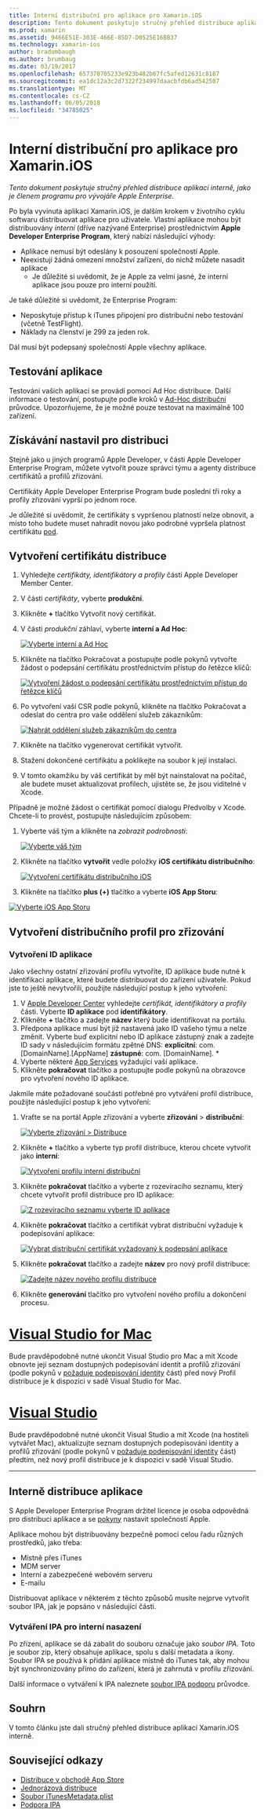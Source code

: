 ```yaml
---
title: Interní distribuční pro aplikace pro Xamarin.iOS
description: Tento dokument poskytuje stručný přehled distribuce aplikací interně, jako je členem programu pro vývojáře Apple Enterprise.
ms.prod: xamarin
ms.assetid: 9466E51E-303E-466E-85D7-D0525E16BB37
ms.technology: xamarin-ios
author: bradumbaugh
ms.author: brumbaug
ms.date: 03/19/2017
ms.openlocfilehash: 657370705233e923b482b67fc5afed12631c8187
ms.sourcegitcommit: ea1dc12a3c2d7322f234997daacbfdb6ad542507
ms.translationtype: MT
ms.contentlocale: cs-CZ
ms.lasthandoff: 06/05/2018
ms.locfileid: "34785025"
---
```

# <a name="in-house-distribution-for-xamarinios-apps"></a>Interní distribuční pro aplikace pro Xamarin.iOS

_Tento dokument poskytuje stručný přehled distribuce aplikací interně, jako je členem programu pro vývojáře Apple Enterprise._

Po byla vyvinuta aplikaci Xamarin.iOS, je dalším krokem v životního cyklu softwaru distribuovat aplikace pro uživatele. Vlastní aplikace mohou být distribuovány *interní* (dříve nazývané Enterprise) prostřednictvím **Apple Developer Enterprise Program**, který nabízí následující výhody:

- Aplikace nemusí být odeslány k posouzení společností Apple.
- Neexistují žádná omezení množství zařízení, do nichž můžete nasadit aplikace
    - Je důležité si uvědomit, že je Apple za velmi jasné, že interní aplikace jsou pouze pro interní použití.

Je také důležité si uvědomit, že Enterprise Program:

- Neposkytuje přístup k iTunes připojení pro distribuční nebo testování (včetně TestFlight).
- Náklady na členství je 299 za jeden rok.

Dál musí být podepsaný společností Apple všechny aplikace.

<a name="testing" />

## <a name="testing-your-application"></a>Testování aplikace

Testování vašich aplikací se provádí pomocí Ad Hoc distribuce. Další informace o testování, postupujte podle kroků v [Ad-Hoc distribuční](~/ios/deploy-test/app-distribution/ad-hoc-distribution.md) průvodce. Upozorňujeme, že je možné pouze testovat na maximálně 100 zařízení.

<a name="setup" />

## <a name="getting-set-up-for-distribution"></a>Získávání nastavil pro distribuci

Stejně jako u jiných programů Apple Developer, v části Apple Developer Enterprise Program, můžete vytvořit pouze správci týmu a agenty distribuce certifikátů a profilů zřizování.

Certifikáty Apple Developer Enterprise Program bude poslední tři roky a profily zřizování vyprší po jednom roce.

Je důležité si uvědomit, že certifikáty s vypršenou platností nelze obnovit, a místo toho budete muset nahradit novou jako podrobné vypršela platnost certifikátu [pod](#certificate).

<a name="certificate" />

## <a name="creating-a-distribution-certificate"></a>Vytvoření certifikátu distribuce

1. Vyhledejte *certifikáty, identifikátory a profily* části Apple Developer Member Center.
2. V části *certifikáty*, vyberte **produkční**.
3. Klikněte **+** tlačítko Vytvořit nový certifikát.
4. V části *produkční* záhlaví, vyberte **interní a Ad Hoc**:

   [![](in-house-distribution-images/createcertmanually01.png "Vyberte interní a Ad Hoc")](in-house-distribution-images/createcertmanually01.png#lightbox)

5. Klikněte na tlačítko Pokračovat a postupujte podle pokynů vytvořte žádost o podepsání certifikátu prostřednictvím přístup do řetězce klíčů:

   [![](in-house-distribution-images/createcertmanually02.png "Vytvoření žádost o podepsání certifikátu prostřednictvím přístup do řetězce klíčů")](in-house-distribution-images/createcertmanually02.png#lightbox)

6. Po vytvoření vaší CSR podle pokynů, klikněte na tlačítko Pokračovat a odeslat do centra pro vaše oddělení služeb zákazníkům:

   [![](in-house-distribution-images/createcertmanually03.png "Nahrát oddělení služeb zákazníkům do centra")](in-house-distribution-images/createcertmanually03.png#lightbox)

7. Klikněte na tlačítko vygenerovat certifikát vytvořit.
8. Stažení dokončené certifikátu a poklikejte na soubor k její instalaci.
9. V tomto okamžiku by váš certifikát by měl být nainstalovat na počítač, ale budete muset aktualizovat profilech, ujistěte se, že jsou viditelné v Xcode.

Případně je možné žádost o certifikát pomocí dialogu Předvolby v Xcode. Chcete-li to provést, postupujte následujícím způsobem:

1. Vyberte váš tým a klikněte na *zobrazit podrobnosti*:

    [![](in-house-distribution-images/selectteam.png "Vyberte váš tým")](in-house-distribution-images/selectteam.png#lightbox)

2. Klikněte na tlačítko **vytvořit** vedle položky **iOS certifikátu distribučního**:

   [![](in-house-distribution-images/selectcert.png "Vytvoření certifikátu distribučního iOS")](in-house-distribution-images/selectcert.png#lightbox)

2.   Klikněte na tlačítko **plus (+)** tlačítko a vyberte **iOS App Storu**:

   [![](in-house-distribution-images/selectcert.png "Vyberte iOS App Storu")](in-house-distribution-images/selectcert.png#lightbox)

<a name="profile" />

## <a name="creating-a-distribution-provisioning-profile"></a>Vytvoření distribučního profil pro zřizování

<a name="appid" />

### <a name="creating-an-app-id"></a>Vytvoření ID aplikace

Jako všechny ostatní zřizování profilu vytvoříte, ID aplikace bude nutné k identifikaci aplikace, které budete distribuovat do zařízení uživatele. Pokud jste to ještě nevytvořili, použijte následující postup k jeho vytvoření:


1. V [Apple Developer Center](https://developer.apple.com/account/overview.action) vyhledejte *certifikát, identifikátory a profily* části. Vyberte **ID aplikace** pod **identifikátory**.
2. Klikněte **+** tlačítko a zadejte **název** který bude identifikovat na portálu.
3. Předpona aplikace musí být již nastavená jako ID vašeho týmu a nelze změnit. Vyberte buď explicitní nebo ID aplikace zástupný znak a zadejte ID sady v následujícím formátu zpětné DNS: **explicitní**: com. [DomainName].[AppName] **zástupné**: com. [DomainName]. *
4. Vyberte některé [App Services](~/ios/get-started/installation/device-provisioning/index.md#appservices) vyžadující vaší aplikace.
5. Klikněte **pokračovat** tlačítko a postupujte podle pokynů na obrazovce pro vytvoření nového ID aplikace.

Jakmile máte požadované součásti potřebné pro vytváření profil distribuce, použijte následující postup k jeho vytvoření:

1. Vraťte se na portál Apple zřizování a vyberte **zřizování** > **distribuční**:

   [![](in-house-distribution-images/distribute01.png "Vyberte zřizování > Distribuce")](in-house-distribution-images/distribute01.png#lightbox)

2. Klikněte **+** tlačítko a vyberte typ profil distribuce, kterou chcete vytvořit jako **interní**:

   [![](in-house-distribution-images/distribute02.png "Vytvoření profilu interní distribuční")](in-house-distribution-images/distribute02.png#lightbox)

3. Klikněte **pokračovat** tlačítko a vyberte z rozevíracího seznamu, který chcete vytvořit profil distribuce pro ID aplikace:

   [![](in-house-distribution-images/distribute03.png "Z rozevíracího seznamu vyberte ID aplikace")](in-house-distribution-images/distribute03.png#lightbox)

4. Klikněte **pokračovat** tlačítko a certifikát vybrat distribuční vyžaduje k podepisování aplikace:

   [![](in-house-distribution-images/distribute04.png "Vybrat distribuční certifikát vyžadovaný k podepsání aplikace")](in-house-distribution-images/distribute04.png#lightbox)

6. Klikněte **pokračovat** tlačítko a zadejte **název** pro nový profil distribuce:

   [![](in-house-distribution-images/distribute06.png "Zadejte název nového profilu distribuce")](in-house-distribution-images/distribute06.png#lightbox)

7. Klikněte **generování** tlačítko pro vytvoření nového profilu a dokončení procesu.

# <a name="visual-studio-for-mactabvsmac"></a>[Visual Studio for Mac](#tab/vsmac)

 Bude pravděpodobně nutné ukončit Visual Studio pro Mac a mít Xcode obnovte její seznam dostupných podepisování identit a profilů zřizování (podle pokynů v [požaduje podepisování identity](~/ios/get-started/installation/device-provisioning/manual-provisioning.md#download) část) před nový Profil distribuce je k dispozici v sadě Visual Studio for Mac.

# <a name="visual-studiotabvswin"></a>[Visual Studio](#tab/vswin)

Bude pravděpodobně nutné ukončit Visual Studio a mít Xcode (na hostiteli vytvářet Mac), aktualizujte seznam dostupných podepisování identity a profilů zřizování (podle pokynů v [požaduje podepisování identity](~/ios/get-started/installation/device-provisioning/manual-provisioning.md#download) část) předtím, než nový profil distribuce je k dispozici v sadě Visual Studio.

-----

<a name="inhouse" />

## <a name="distributing-your-app-in-house"></a>Interně distribuce aplikace

S Apple Developer Enterprise Program držitel licence je osoba odpovědná pro distribuci aplikace a se [pokyny](http://adcdownload.apple.com/Documentation/License_Agreements__Apple_Developer_Enterprise_Program/Apple_Developer_Program_Enterprise_Agreement_20150608.pdf) nastavit společností Apple.

Aplikace mohou být distribuovány bezpečně pomocí celou řadu různých prostředků, jako třeba:

- Místně přes iTunes
- MDM server
- Interní a zabezpečené webovém serveru
- E-mailu

Distribuovat aplikace v některém z těchto způsobů musíte nejprve vytvořit soubor IPA, jak je popsáno v následující části.


### <a name="creating-an-ipa-for-in-house-deployment"></a>Vytváření IPA pro interní nasazení

Po zřízení, aplikace se dá zabalit do souboru označuje jako *soubor IPA*. Toto je soubor zip, který obsahuje aplikace, spolu s další metadata a ikony. Soubor IPA se používá k přidání aplikace místně do iTunes tak, aby mohou být synchronizovány přímo do zařízení, která je zahrnutá v profilu zřizování.

Další informace o vytváření k IPA naleznete [soubor IPA podporu](~/ios/deploy-test/app-distribution/ipa-support.md) průvodce.


## <a name="summary"></a>Souhrn

V tomto článku jste dali stručný přehled distribuce aplikací Xamarin.iOS interně.

## <a name="related-links"></a>Související odkazy

- [Distribuce v obchodě App Store](~/ios/deploy-test/app-distribution/app-store-distribution/index.md)
- [Jednorázová distribuce](~/ios/deploy-test/app-distribution/ad-hoc-distribution.md)
- [Soubor iTunesMetadata.plist](~/ios/deploy-test/app-distribution/itunesmetadata.md)
- [Podpora IPA](~/ios/deploy-test/app-distribution/ipa-support.md)
